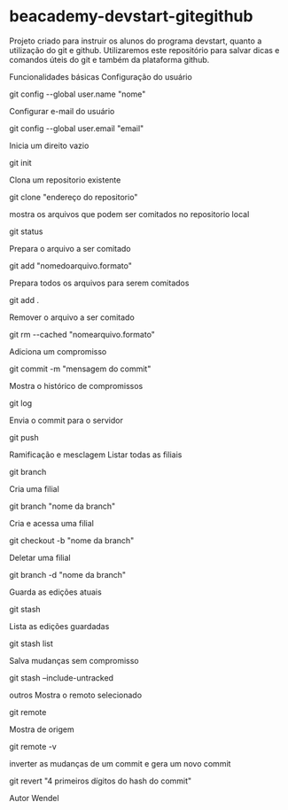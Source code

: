 # beacademy-devstart-gitegithub
Projeto criado para instruir os alunos do programa devstart, quanto a utilização do git e github. Utilizaremos este repositório para salvar dicas e comandos úteis do git e também da plataforma github.

Funcionalidades básicas
Configuração do usuário

git config --global user.name "nome"

Configurar e-mail do usuário

git config --global user.email "email"

Inicia um direito vazio

git init

Clona um repositorio existente

git clone "endereço do repositorio"

mostra os arquivos que podem ser comitados no repositorio local

git status

Prepara o arquivo a ser comitado

git add "nomedoarquivo.formato"

Prepara todos os arquivos para serem comitados

git add .

Remover o arquivo a ser comitado

git rm --cached "nomearquivo.formato"

Adiciona um compromisso

git commit -m "mensagem do commit"

Mostra o histórico de compromissos

git log

Envia o commit para o servidor

git push

Ramificação e mesclagem
Listar todas as filiais

git branch

Cria uma filial

git branch "nome da branch"

Cria e acessa uma filial

git checkout -b "nome da branch"

Deletar uma filial

git branch -d "nome da branch"

Guarda as edições atuais

git stash

Lista as edições guardadas

git stash list

Salva mudanças sem compromisso

git stash –include-untracked

outros
Mostra o remoto selecionado

git remote

Mostra de origem

git remote -v

inverter as mudanças de um commit e gera um novo commit

git revert "4 primeiros dígitos do hash do commit"

Autor Wendel

